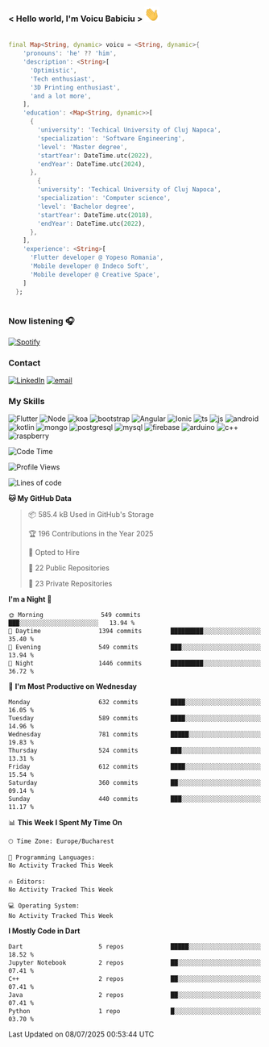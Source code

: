 ### < Hello world, I'm **Voicu Babiciu** > <img src="https://raw.githubusercontent.com/ABSphreak/ABSphreak/master/gifs/Hi.gif" width="30px"/>

```dart

final Map<String, dynamic> voicu = <String, dynamic>{
    'pronouns': 'he' ?? 'him',
    'description': <String>[
      'Optimistic',
      'Tech enthusiast',
      '3D Printing enthusiast',
      'and a lot more',
    ],
    'education': <Map<String, dynamic>>[
      {
        'university': 'Techical University of Cluj Napoca',
        'specialization': 'Software Engineering',
        'level': 'Master degree',
        'startYear': DateTime.utc(2022),
        'endYear': DateTime.utc(2024),
      },
        {
        'university': 'Techical University of Cluj Napoca',
        'specialization': 'Computer science',
        'level': 'Bachelor degree',
        'startYear': DateTime.utc(2018),
        'endYear': DateTime.utc(2022),
      },
    ],
    'experience': <String>[
      'Flutter developer @ Yopeso Romania',
      'Mobile developer @ Indeco Soft',
      'Mobile developer @ Creative Space',
    ]
  };
  
```
### Now listening 🎧
[![Spotify](https://voicubabiciu.vercel.app/api/spotify)](https://open.spotify.com/user/vbfx10)

### Contact
[![LinkedIn](https://img.shields.io/badge/linkedin-0A66C2?style=for-the-badge&logo=linkedin&logoColor=white)](https://www.linkedin.com/in/voicu-b-b28860131/)
[![email](https://img.shields.io/badge/email%20me-EA4335?style=for-the-badge&logo=gmail&logoColor=white)](mailto:voicubabiciu@gmail.com)

### My Skills


![Flutter](https://img.shields.io/badge/flutter-02569B?style=for-the-badge&logo=flutter)
![Node](https://img.shields.io/badge/node.js-339933?style=for-the-badge&logo=node.js&logoColor=white)
![koa](https://img.shields.io/badge/Koa.js-404D59?style=for-the-badge)
![bootstrap](https://img.shields.io/badge/Bootstrap-563D7C?style=for-the-badge&logo=bootstrap&logoColor=white)
![Angular](https://img.shields.io/badge/angular-DD0031?style=for-the-badge&logo=angular&logoColor=white)
![Ionic](https://img.shields.io/badge/Ionic-3880FF?style=for-the-badge&logo=ionic&logoColor=white)
![ts](https://img.shields.io/badge/Typescript-3178C6?style=for-the-badge&logo=typescript&logoColor=white)
![js](https://img.shields.io/badge/javascript-F7DF1E?style=for-the-badge&logo=javascript&logoColor=black)
![android](https://img.shields.io/badge/Android-36f991?style=for-the-badge&logo=android&logoColor=black)
![kotlin](https://img.shields.io/badge/kotlin-0095D5?style=for-the-badge&logo=kotlin&logoColor=white)
![mongo](https://img.shields.io/badge/mongodb-47A248?style=for-the-badge&logo=mongodb&logoColor=white)
![postgresql](https://img.shields.io/badge/PostgreSQL-4169E1?style=for-the-badge&logo=PostgreSQL&logoColor=white)
![mysql](https://img.shields.io/badge/mysql-4479A1?style=for-the-badge&logo=MySQL&logoColor=white)
![firebase](https://img.shields.io/badge/firebase-FFCA28?style=for-the-badge&logo=firebase&logoColor=black)
![arduino](https://img.shields.io/badge/arduino-00979D?style=for-the-badge&logo=arduino&logoColor=white)
![c++](https://img.shields.io/badge/C++-00599C?style=for-the-badge&logo=Cplusplus&logoColor=white)
![raspberry](https://img.shields.io/badge/raspberrypi-A22846?style=for-the-badge&logo=raspberrypi&logoColor=white)

<!--START_SECTION:waka-->
![Code Time](http://img.shields.io/badge/Code%20Time-1%2C533%20hrs%2058%20mins-blue)

![Profile Views](http://img.shields.io/badge/Profile%20Views-1-blue)

![Lines of code](https://img.shields.io/badge/From%20Hello%20World%20I%27ve%20Written-18.5%20million%20lines%20of%20code-blue)

**🐱 My GitHub Data** 

> 📦 585.4 kB Used in GitHub's Storage 
 > 
> 🏆 196 Contributions in the Year 2025
 > 
> 💼 Opted to Hire
 > 
> 📜 22 Public Repositories 
 > 
> 🔑 23 Private Repositories 
 > 
**I'm a Night 🦉** 

```text
🌞 Morning                549 commits         ███░░░░░░░░░░░░░░░░░░░░░░   13.94 % 
🌆 Daytime                1394 commits        █████████░░░░░░░░░░░░░░░░   35.40 % 
🌃 Evening                549 commits         ███░░░░░░░░░░░░░░░░░░░░░░   13.94 % 
🌙 Night                  1446 commits        █████████░░░░░░░░░░░░░░░░   36.72 % 
```
📅 **I'm Most Productive on Wednesday** 

```text
Monday                   632 commits         ████░░░░░░░░░░░░░░░░░░░░░   16.05 % 
Tuesday                  589 commits         ████░░░░░░░░░░░░░░░░░░░░░   14.96 % 
Wednesday                781 commits         █████░░░░░░░░░░░░░░░░░░░░   19.83 % 
Thursday                 524 commits         ███░░░░░░░░░░░░░░░░░░░░░░   13.31 % 
Friday                   612 commits         ████░░░░░░░░░░░░░░░░░░░░░   15.54 % 
Saturday                 360 commits         ██░░░░░░░░░░░░░░░░░░░░░░░   09.14 % 
Sunday                   440 commits         ███░░░░░░░░░░░░░░░░░░░░░░   11.17 % 
```


📊 **This Week I Spent My Time On** 

```text
🕑︎ Time Zone: Europe/Bucharest

💬 Programming Languages: 
No Activity Tracked This Week

🔥 Editors: 
No Activity Tracked This Week

💻 Operating System: 
No Activity Tracked This Week
```

**I Mostly Code in Dart** 

```text
Dart                     5 repos             █████░░░░░░░░░░░░░░░░░░░░   18.52 % 
Jupyter Notebook         2 repos             ██░░░░░░░░░░░░░░░░░░░░░░░   07.41 % 
C++                      2 repos             ██░░░░░░░░░░░░░░░░░░░░░░░   07.41 % 
Java                     2 repos             ██░░░░░░░░░░░░░░░░░░░░░░░   07.41 % 
Python                   1 repo              █░░░░░░░░░░░░░░░░░░░░░░░░   03.70 % 
```




 Last Updated on 08/07/2025 00:53:44 UTC
<!--END_SECTION:waka-->


